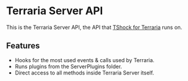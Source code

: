 # Terraria Server API

This is the Terraria Server API, the API that [TShock for Terraria](http://github.com/tshock/tshock) runs on.

## Features

* Hooks for the most used events & calls used by Terraria.
* Runs plugins from the ServerPlugins folder.
* Direct access to all methods inside Terraria Server itself.
